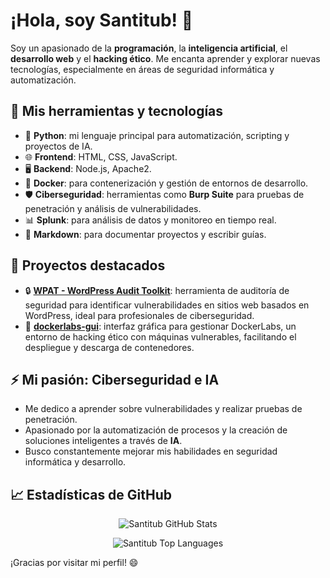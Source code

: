# ¡Hola, soy Santitub! 👋

Soy un apasionado de la **programación**, la **inteligencia artificial**, el **desarrollo web** y el **hacking ético**. Me encanta aprender y explorar nuevas tecnologías, especialmente en áreas de seguridad informática y automatización.

## 🔧 Mis herramientas y tecnologías
- 🐍 **Python**: mi lenguaje principal para automatización, scripting y proyectos de IA.
- 🌐 **Frontend**: HTML, CSS, JavaScript.
- 🖥️ **Backend**: Node.js, Apache2.
- 🐳 **Docker**: para contenerización y gestión de entornos de desarrollo.
- 🛡️ **Ciberseguridad**: herramientas como **Burp Suite** para pruebas de penetración y análisis de vulnerabilidades.
- 📊 **Splunk**: para análisis de datos y monitoreo en tiempo real.
- 📑 **Markdown**: para documentar proyectos y escribir guías.

## 📂 Proyectos destacados

- 🔒 [**WPAT - WordPress Audit Toolkit**](https://github.com/Santitub/WPAT): herramienta de auditoría de seguridad para identificar vulnerabilidades en sitios web basados en WordPress, ideal para profesionales de ciberseguridad.
- 🐳 [**dockerlabs-gui**](https://github.com/Santitub/dockerlabs-gui): interfaz gráfica para gestionar DockerLabs, un entorno de hacking ético con máquinas vulnerables, facilitando el despliegue y descarga de contenedores.

## ⚡ Mi pasión: **Ciberseguridad e IA**
- Me dedico a aprender sobre vulnerabilidades y realizar pruebas de penetración.
- Apasionado por la automatización de procesos y la creación de soluciones inteligentes a través de **IA**.
- Busco constantemente mejorar mis habilidades en seguridad informática y desarrollo.

## 📈 Estadísticas de GitHub

<p align="center">
  <img src="https://github-readme-stats.vercel.app/api?username=Santitub&show_icons=true&locale=en" alt="Santitub GitHub Stats" />
</p>

<p align="center">
  <img src="https://github-readme-stats.vercel.app/api/top-langs?username=Santitub&show_icons=true&locale=en&layout=compact" alt="Santitub Top Languages" />
</p>

¡Gracias por visitar mi perfil! 😄
